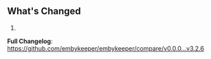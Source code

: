 ## What's Changed

1.

**Full Changelog**: https://github.com/embykeeper/embykeeper/compare/v0.0.0...v3.2.6
